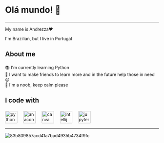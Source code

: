 
<h1 align="left">Olá mundo! 👋 </h1>

###
---
<p align="left">My name is Andrezza❤ 
  
  I'm Brazilian, but I live in Portugal
</p>
  

###

<h2 align="left">About me</h2>

###

<p align="left">📚 I'm currently learning Python <br>🎯 I want to make friends to learn more and in the future help those in need😊 <br>🎲 I'm a noob, keep calm please </p>

###

<h2 align="left">I code with</h2>

###

<div align="left">
  <img src="https://cdn.jsdelivr.net/gh/devicons/devicon/icons/python/python-original.svg" height="40" alt="python logo"  />
  <img width="12" />
  <img src="https://cdn.jsdelivr.net/gh/devicons/devicon/icons/anaconda/anaconda-original.svg" height="40" alt="anaconda logo"  />
  <img width="12" />
  <img src="https://cdn.jsdelivr.net/gh/devicons/devicon/icons/canva/canva-original.svg" height="40" alt="canva logo"  />
  <img width="12" />
  <img src="https://cdn.jsdelivr.net/gh/devicons/devicon/icons/intellij/intellij-original.svg" height="40" alt="intellij logo"  />
  <img width="12" />
  <img src="https://cdn.jsdelivr.net/gh/devicons/devicon/icons/jupyter/jupyter-original.svg" height="40" alt="jupyter logo"  />
</div>


---



![83b809857acd41a7bad4935b4734f9fc](https://github.com/user-attachments/assets/b1f46a37-a28d-412d-8cbf-bceac5894654)

###
